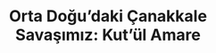 ---
order: 1
title:  "Orta Doğu’daki Çanakkale Savaşımız: Kut’ül Amare"
img: "/assets/images/slides/1.jpg"
mobile-img: "/assets/images/slides/1m.jpg"
href: "#"
target: "" # _blank
---
